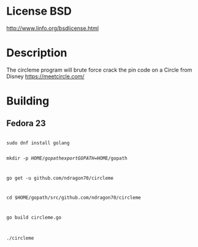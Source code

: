 # License BSD  

http://www.linfo.org/bsdlicense.html

# Description

The circleme program will brute force crack the pin code on a Circle from Disney
https://meetcircle.com/

# Building
## Fedora 23 ##
<code>
sudo dnf install golang

mkdir -p $HOME/gopath
export GOPATH=$HOME/gopath

go get -u github.com/ndragon70/circleme

cd $HOME/gopath/src/github.com/ndragon70/circleme

go build circleme.go 

./circleme <ip>
</code>
